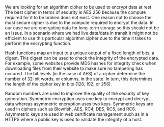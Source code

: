 We are looking for an algorithm cipher to be used to encrypt data at rest.  The best cipher in terms of security is AES 256 because the compute required for it to be broken does not exist.  One reason not to choose the most secure cipher is due to the compute required to encrypt the data.  In our case we are encrypting data for long-term storage so this should not be an issue.  In a scenario where we had live data/data in transit it might not be efficient to use this particular algorithm cipher due to the time it takes to perform the encrypting function.

Hash functions map an input to a unique output of a fixed length of bits, a digest.  This digest can be used to check the integrity of the encrypted data.  For example, some websites provide MD5 hashes for integrity check when downloading files from their website to make sure no tampering has occured.  The bit levels (in the case of AES) of a cipher determine the number of 32-bit words, or columns, in the state.  In turn, this determines the length of the cipher key in bits (128, 192, or 256).

Random numbers are used to improve the quality of the security of key generation.  Symmetric encryption uses one key to encrypt and decrypt data whereas asymmetric encryption uses two keys.  Symmetric keys are used in ciphers such as Blowfish, AES, RC4, DES, RC5, and RC6.  Asymmetric keys are used in web certificate management such as in a HTTPS where a public key is used to validate the integrity of a host.

